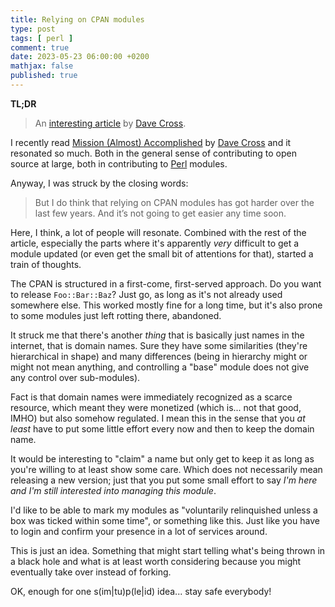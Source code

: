 ```yaml
---
title: Relying on CPAN modules
type: post
tags: [ perl ]
comment: true
date: 2023-05-23 06:00:00 +0200
mathjax: false
published: true
---
```


**TL;DR**

> An [interesting article][] by [Dave Cross][].

I recently read [Mission (Almost) Accomplished][interesting article] by
[Dave Cross][] and it resonated so much. Both in the general sense of
contributing to open source at large, both in contributing to [Perl][]
modules.

Anyway, I was struck by the closing words:

> But I do think that relying on CPAN modules has got harder over the last
> few years. And it’s not going to get easier any time soon.

Here, I think, a lot of people will resonate. Combined with the rest of the
article, especially the parts where it's apparently *very* difficult to get
a module updated (or even get the small bit of attentions for that), started
a train of thoughts.

The CPAN is structured in a first-come, first-served approach. Do you want
to release `Foo::Bar::Baz`? Just go, as long as it's not already used
somewhere else. This worked mostly fine for a long time, but it's also prone
to some modules just left rotting there, abandoned. 

It struck me that there's another *thing* that is basically just names in
the internet, that is domain names. Sure they have some similarities
(they're hierarchical in shape) and many differences (being in hierarchy
might or might not mean anything, and controlling a "base" module does not
give any control over sub-modules).

Fact is that domain names were immediately recognized as a scarce resource,
which meant they were monetized (which is... not that good, IMHO) but also
somehow regulated. I mean this in the sense that you *at least* have to put
some little effort every now and then to keep the domain name.

It would be interesting to "claim" a name but only get to keep it as long as
you're willing to at least show some care. Which does not necessarily mean
releasing a new version; just that you put some small effort to say *I'm
here and I'm still interested into managing this module*.

I'd like to be able to mark my modules as "voluntarily relinquished unless a
box was ticked within some time", or something like this. Just like you have
to login and confirm your presence in a lot of services around.

This is just an idea. Something that might start telling what's being thrown
in a black hole and what is at least worth considering because you might
eventually take over instead of forking.

OK, enough for one s(im\|tu)p(le\|id) idea... stay safe everybody!


[Perl]: https://www.perl.org/
[interesting article]: https://perlhacks.com/2023/05/mission-almost-accomplished/
[Dave Cross]: https://perlhacks.com/about/

